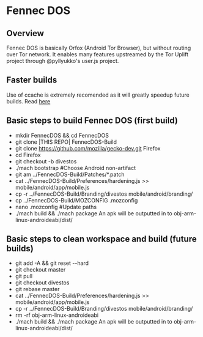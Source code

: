Fennec DOS
==========

Overview
--------
Fennec DOS is basically Orfox (Android Tor Browser), but without routing over Tor network.
It enables many features upstreamed by the Tor Uplift project through @pyllyukko's user.js project.

Faster builds
-------------
Use of ccache is extremely recomended as it will greatly speedup future builds.
Read [here](https://developer.mozilla.org/en-US/docs/Mozilla/Developer_guide/Build_Instructions/ccache)

Basic steps to build Fennec DOS (first build)
---------------------------------------------
- mkdir FennecDOS && cd FennecDOS
- git clone |THIS REPO| FennecDOS-Build
- git clone https://github.com/mozilla/gecko-dev.git Firefox
- cd Firefox
- git checkout -b divestos
- ./mach bootstrap #Choose Android non-artifact
- git am ../FennecDOS-Build/Patches/*.patch
- cat ../FennecDOS-Build/Preferences/hardening.js >> mobile/android/app/mobile.js
- cp -r ../FennecDOS-Build/Branding/divestos mobile/android/branding/
- cp ../FennecDOS-Build/MOZCONFIG .mozconfig
- nano .mozconfig #Update paths
- ./mach build && ./mach package
An apk will be outputted in to obj-arm-linux-androideabi/dist/

Basic steps to clean workspace and build (future builds)
--------------------------------------------------------
- git add -A && git reset --hard
- git checkout master
- git pull
- git checkout divestos
- git rebase master
- cat ../FennecDOS-Build/Preferences/hardening.js >> mobile/android/app/mobile.js
- cp -r ../FennecDOS-Build/Branding/divestos mobile/android/branding/
- rm -rf obj-arm-linux-androideabi
- ./mach build && ./mach package
An apk will be outputted in to obj-arm-linux-androideabi/dist/
